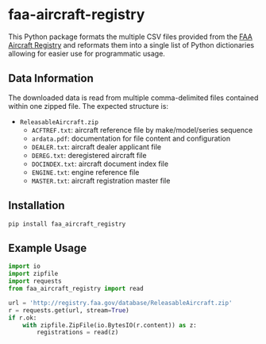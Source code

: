 # faa-aircraft-registry
This Python package formats the multiple CSV files provided from the [FAA Aircraft Registry](https://registry.faa.gov/aircraftinquiry/) and reformats them into a single list of Python dictionaries allowing for easier use for programmatic usage.

## Data Information
The downloaded data is read from multiple comma-delimited files contained within one zipped file. The expected structure is:
- `ReleasableAircraft.zip`
  - `ACFTREF.txt`: aircraft reference file by make/model/series sequence
  - `ardata.pdf`: documentation for file content and configuration
  - `DEALER.txt`: aircraft dealer applicant file
  - `DEREG.txt`: deregistered aircraft file
  - `DOCINDEX.txt`: aircraft document index file
  - `ENGINE.txt`: engine reference file
  - `MASTER.txt`: aircraft registration master file

## Installation
```
pip install faa_aircraft_registry
```

## Example Usage
```python
import io
import zipfile
import requests
from faa_aircraft_registry import read

url = 'http://registry.faa.gov/database/ReleasableAircraft.zip'
r = requests.get(url, stream=True)
if r.ok:
    with zipfile.ZipFile(io.BytesIO(r.content)) as z:
        registrations = read(z)
```
